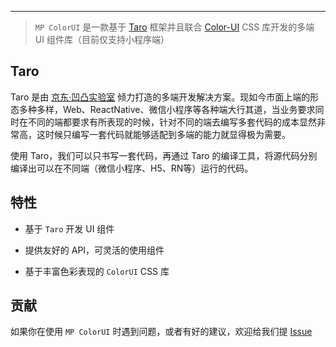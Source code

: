 ***

> `MP ColorUI` 是一款基于 [Taro](https://taro.aotu.io/) 框架并且联合 [Color-UI](https://github.com/weilanwl/ColorUI) CSS 库开发的多端 UI 组件库（目前仅支持小程序端）



## Taro

Taro 是由 [京东·凹凸实验室](https://aotu.io/) 倾力打造的多端开发解决方案。现如今市面上端的形态多种多样，Web、ReactNative、微信小程序等各种端大行其道，当业务要求同时在不同的端都要求有所表现的时候，针对不同的端去编写多套代码的成本显然非常高，这时候只编写一套代码就能够适配到多端的能力就显得极为需要。

使用 Taro，我们可以只书写一套代码，再通过 Taro 的编译工具，将源代码分别编译出可以在不同端（微信小程序、H5、RN等）运行的代码。

## 特性

- 基于 `Taro` 开发 UI 组件

- 提供友好的 API，可灵活的使用组件

- 基于丰富色彩表现的 `ColorUI` CSS 库

## 贡献

如果你在使用 `MP ColorUI` 时遇到问题，或者有好的建议，欢迎给我们提 [Issue](https://github.com/yinLiangDream/mp-colorui/issues) 
